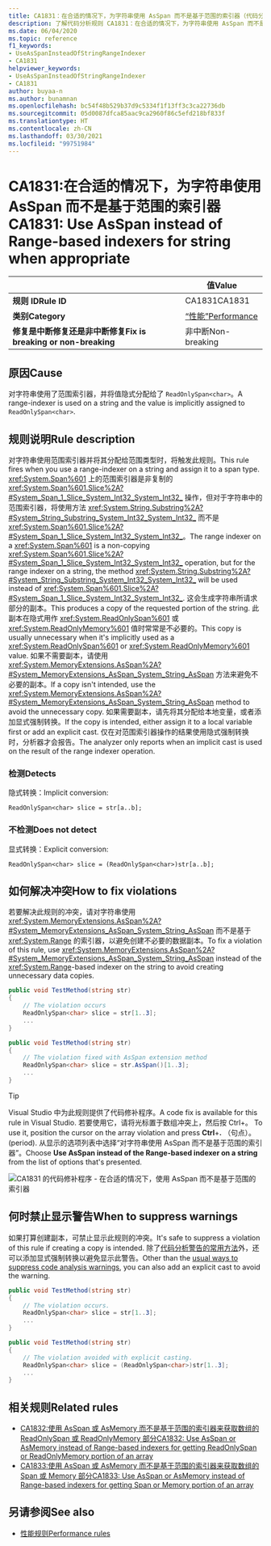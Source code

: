 ```yaml
---
title: CA1831：在合适的情况下，为字符串使用 AsSpan 而不是基于范围的索引器（代码分析）
description: 了解代码分析规则 CA1831：在合适的情况下，为字符串使用 AsSpan 而不是基于范围的索引器
ms.date: 06/04/2020
ms.topic: reference
f1_keywords:
- UseAsSpanInsteadOfStringRangeIndexer
- CA1831
helpviewer_keywords:
- UseAsSpanInsteadOfStringRangeIndexer
- CA1831
author: buyaa-n
ms.author: bunamnan
ms.openlocfilehash: bc54f48b529b37d9c5334f1f13ff3c3ca22736db
ms.sourcegitcommit: 05d0087dfca85aac9ca2960f86c5efd218bf833f
ms.translationtype: HT
ms.contentlocale: zh-CN
ms.lasthandoff: 03/30/2021
ms.locfileid: "99751984"
---
```

# <a name="ca1831-use-asspan-instead-of-range-based-indexers-for-string-when-appropriate"></a><span data-ttu-id="949c3-103">CA1831:在合适的情况下，为字符串使用 AsSpan 而不是基于范围的索引器</span><span class="sxs-lookup"><span data-stu-id="949c3-103">CA1831: Use AsSpan instead of Range-based indexers for string when appropriate</span></span>

| | <span data-ttu-id="949c3-104">值</span><span class="sxs-lookup"><span data-stu-id="949c3-104">Value</span></span> |
|-|-|
| <span data-ttu-id="949c3-105">**规则 ID**</span><span class="sxs-lookup"><span data-stu-id="949c3-105">**Rule ID**</span></span> |<span data-ttu-id="949c3-106">CA1831</span><span class="sxs-lookup"><span data-stu-id="949c3-106">CA1831</span></span>|
| <span data-ttu-id="949c3-107">**类别**</span><span class="sxs-lookup"><span data-stu-id="949c3-107">**Category**</span></span> |[<span data-ttu-id="949c3-108">“性能”</span><span class="sxs-lookup"><span data-stu-id="949c3-108">Performance</span></span>](performance-warnings.md)|
| <span data-ttu-id="949c3-109">**修复是中断修复还是非中断修复**</span><span class="sxs-lookup"><span data-stu-id="949c3-109">**Fix is breaking or non-breaking**</span></span> |<span data-ttu-id="949c3-110">非中断</span><span class="sxs-lookup"><span data-stu-id="949c3-110">Non-breaking</span></span>|

## <a name="cause"></a><span data-ttu-id="949c3-111">原因</span><span class="sxs-lookup"><span data-stu-id="949c3-111">Cause</span></span>

<span data-ttu-id="949c3-112">对字符串使用了范围索引器，并将值隐式分配给了 `ReadOnlySpan<char>`。</span><span class="sxs-lookup"><span data-stu-id="949c3-112">A range-indexer is used on a string and the value is implicitly assigned to `ReadOnlySpan<char>`.</span></span>

## <a name="rule-description"></a><span data-ttu-id="949c3-113">规则说明</span><span class="sxs-lookup"><span data-stu-id="949c3-113">Rule description</span></span>

<span data-ttu-id="949c3-114">对字符串使用范围索引器并将其分配给范围类型时，将触发此规则。</span><span class="sxs-lookup"><span data-stu-id="949c3-114">This rule fires when you use a range-indexer on a string and assign it to a span type.</span></span> <span data-ttu-id="949c3-115"><xref:System.Span%601> 上的范围索引器是非复制的 <xref:System.Span%601.Slice%2A?#System_Span_1_Slice_System_Int32_System_Int32_> 操作，但对于字符串中的范围索引器，将使用方法 <xref:System.String.Substring%2A?#System_String_Substring_System_Int32_System_Int32_> 而不是 <xref:System.Span%601.Slice%2A?#System_Span_1_Slice_System_Int32_System_Int32_>。</span><span class="sxs-lookup"><span data-stu-id="949c3-115">The range indexer on a <xref:System.Span%601> is a non-copying <xref:System.Span%601.Slice%2A?#System_Span_1_Slice_System_Int32_System_Int32_> operation, but for the range indexer on a string, the method <xref:System.String.Substring%2A?#System_String_Substring_System_Int32_System_Int32_> will be used instead of <xref:System.Span%601.Slice%2A?#System_Span_1_Slice_System_Int32_System_Int32_>.</span></span> <span data-ttu-id="949c3-116">这会生成字符串所请求部分的副本。</span><span class="sxs-lookup"><span data-stu-id="949c3-116">This produces a copy of the requested portion of the string.</span></span> <span data-ttu-id="949c3-117">此副本在隐式用作 <xref:System.ReadOnlySpan%601> 或 <xref:System.ReadOnlyMemory%601> 值时常常是不必要的。</span><span class="sxs-lookup"><span data-stu-id="949c3-117">This copy is usually unnecessary when it's implicitly used as a <xref:System.ReadOnlySpan%601> or <xref:System.ReadOnlyMemory%601> value.</span></span> <span data-ttu-id="949c3-118">如果不需要副本，请使用 <xref:System.MemoryExtensions.AsSpan%2A?#System_MemoryExtensions_AsSpan_System_String_AsSpan> 方法来避免不必要的副本。</span><span class="sxs-lookup"><span data-stu-id="949c3-118">If a copy isn't intended, use the <xref:System.MemoryExtensions.AsSpan%2A?#System_MemoryExtensions_AsSpan_System_String_AsSpan> method to avoid the unnecessary copy.</span></span> <span data-ttu-id="949c3-119">如果需要副本，请先将其分配给本地变量，或者添加显式强制转换。</span><span class="sxs-lookup"><span data-stu-id="949c3-119">If the copy is intended, either assign it to a local variable first or add an explicit cast.</span></span> <span data-ttu-id="949c3-120">仅在对范围索引器操作的结果使用隐式强制转换时，分析器才会报告。</span><span class="sxs-lookup"><span data-stu-id="949c3-120">The analyzer only reports when an implicit cast is used on the result of the range indexer operation.</span></span>

### <a name="detects"></a><span data-ttu-id="949c3-121">检测</span><span class="sxs-lookup"><span data-stu-id="949c3-121">Detects</span></span>

<span data-ttu-id="949c3-122">隐式转换：</span><span class="sxs-lookup"><span data-stu-id="949c3-122">Implicit conversion:</span></span>

`ReadOnlySpan<char> slice = str[a..b];`

### <a name="does-not-detect"></a><span data-ttu-id="949c3-123">不检测</span><span class="sxs-lookup"><span data-stu-id="949c3-123">Does not detect</span></span>

<span data-ttu-id="949c3-124">显式转换：</span><span class="sxs-lookup"><span data-stu-id="949c3-124">Explicit conversion:</span></span>

`ReadOnlySpan<char> slice = (ReadOnlySpan<char>)str[a..b];`

## <a name="how-to-fix-violations"></a><span data-ttu-id="949c3-125">如何解决冲突</span><span class="sxs-lookup"><span data-stu-id="949c3-125">How to fix violations</span></span>

<span data-ttu-id="949c3-126">若要解决此规则的冲突，请对字符串使用 <xref:System.MemoryExtensions.AsSpan%2A?#System_MemoryExtensions_AsSpan_System_String_AsSpan> 而不是基于 <xref:System.Range> 的索引器，以避免创建不必要的数据副本。</span><span class="sxs-lookup"><span data-stu-id="949c3-126">To fix a violation of this rule, use <xref:System.MemoryExtensions.AsSpan%2A?#System_MemoryExtensions_AsSpan_System_String_AsSpan> instead of the <xref:System.Range>-based indexer on the string to avoid creating unnecessary data copies.</span></span>

```csharp
public void TestMethod(string str)
{
    // The violation occurs
    ReadOnlySpan<char> slice = str[1..3];
    ...
}
```

```csharp
public void TestMethod(string str)
{
    // The violation fixed with AsSpan extension method
    ReadOnlySpan<char> slice = str.AsSpan()[1..3];
    ...
}
```

> [!TIP]
> <span data-ttu-id="949c3-127">Visual Studio 中为此规则提供了代码修补程序。</span><span class="sxs-lookup"><span data-stu-id="949c3-127">A code fix is available for this rule in Visual Studio.</span></span> <span data-ttu-id="949c3-128">若要使用它，请将光标置于数组冲突上，然后按 Ctrl+。 </span><span class="sxs-lookup"><span data-stu-id="949c3-128">To use it, position the cursor on the array violation and press **Ctrl**+**.**</span></span> <span data-ttu-id="949c3-129">（句点）。</span><span class="sxs-lookup"><span data-stu-id="949c3-129">(period).</span></span> <span data-ttu-id="949c3-130">从显示的选项列表中选择“对字符串使用 AsSpan 而不是基于范围的索引器”。</span><span class="sxs-lookup"><span data-stu-id="949c3-130">Choose **Use AsSpan instead of the Range-based indexer on a string** from the list of options that's presented.</span></span>
>
> ![CA1831 的代码修补程序 - 在合适的情况下，使用 AsSpan 而不是基于范围的索引器](media/ca1831_codefix.png)

## <a name="when-to-suppress-warnings"></a><span data-ttu-id="949c3-132">何时禁止显示警告</span><span class="sxs-lookup"><span data-stu-id="949c3-132">When to suppress warnings</span></span>

<span data-ttu-id="949c3-133">如果打算创建副本，可禁止显示此规则的冲突。</span><span class="sxs-lookup"><span data-stu-id="949c3-133">It's safe to suppress a violation of this rule if creating a copy is intended.</span></span> <span data-ttu-id="949c3-134">除了[代码分析警告的常用方法](/visualstudio/code-quality/use-roslyn-analyzers#suppress-violations)外，还可以添加显式强制转换以避免显示此警告。</span><span class="sxs-lookup"><span data-stu-id="949c3-134">Other than the [usual ways to suppress code analysis warnings](/visualstudio/code-quality/use-roslyn-analyzers#suppress-violations), you can also add an explicit cast to avoid the warning.</span></span>

```csharp
public void TestMethod(string str)
{
    // The violation occurs.
    ReadOnlySpan<char> slice = str[1..3];
    ...
}
```

```csharp
public void TestMethod(string str)
{
    // The violation avoided with explicit casting.
    ReadOnlySpan<char> slice = (ReadOnlySpan<char>)str[1..3];
    ...
}
```

## <a name="related-rules"></a><span data-ttu-id="949c3-135">相关规则</span><span class="sxs-lookup"><span data-stu-id="949c3-135">Related rules</span></span>

- [<span data-ttu-id="949c3-136">CA1832:使用 AsSpan 或 AsMemory 而不是基于范围的索引器来获取数组的 ReadOnlySpan 或 ReadOnlyMemory 部分</span><span class="sxs-lookup"><span data-stu-id="949c3-136">CA1832: Use AsSpan or AsMemory instead of Range-based indexers for getting ReadOnlySpan or ReadOnlyMemory portion of an array</span></span>](ca1832.md)
- [<span data-ttu-id="949c3-137">CA1833:使用 AsSpan 或 AsMemory 而不是基于范围的索引器来获取数组的 Span 或 Memory 部分</span><span class="sxs-lookup"><span data-stu-id="949c3-137">CA1833: Use AsSpan or AsMemory instead of Range-based indexers for getting Span or Memory portion of an array</span></span>](ca1833.md)

## <a name="see-also"></a><span data-ttu-id="949c3-138">另请参阅</span><span class="sxs-lookup"><span data-stu-id="949c3-138">See also</span></span>

- [<span data-ttu-id="949c3-139">性能规则</span><span class="sxs-lookup"><span data-stu-id="949c3-139">Performance rules</span></span>](performance-warnings.md)

